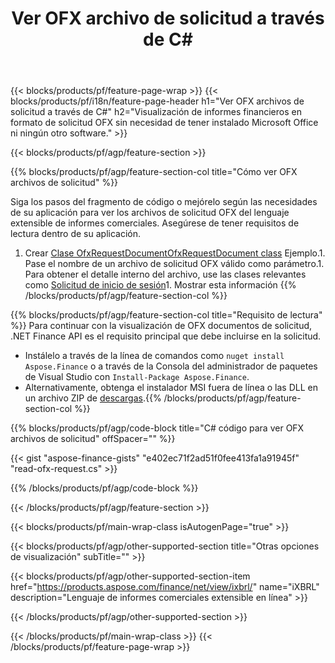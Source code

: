 ﻿---
title: Ver OFX archivo de solicitud a través de C#
description: Código de muestra para OFX visualización de archivo de solicitud. Utilice el código de ejemplo API para ver los archivos de solicitud por lotes OFX dentro de las aplicaciones basadas en .NET. 
url: /es/net/view/ofx-request/
family: finance
platformtag: net
feature: view
informat: OFX request
outformat: 
otherformats: 
---
{{< blocks/products/pf/feature-page-wrap >}}
{{< blocks/products/pf/i18n/feature-page-header h1="Ver OFX archivos de solicitud a través de C#" h2="Visualización de informes financieros en formato de solicitud OFX sin necesidad de tener instalado Microsoft Office ni ningún otro software." >}}

{{< blocks/products/pf/agp/feature-section >}}

{{% blocks/products/pf/agp/feature-section-col title="Cómo ver OFX archivos de solicitud" %}}

Siga los pasos del fragmento de código o mejórelo según las necesidades de su aplicación para ver los archivos de solicitud OFX del lenguaje extensible de informes comerciales. Asegúrese de tener requisitos de lectura dentro de su aplicación.

1. Crear [Clase OfxRequestDocumentOfxRequestDocument class](https://apireference.aspose.com/finance/net/aspose.finance.ofx/ofxrequestdocument) Ejemplo.1. Pase el nombre de un archivo de solicitud OFX válido como parámetro.1. Para obtener el detalle interno del archivo, use las clases relevantes como [Solicitud de inicio de sesión](https://apireference.aspose.com/finance/net/aspose.finance.ofx.signon/signonrequest)1. Mostrar esta información
{{% /blocks/products/pf/agp/feature-section-col %}}

{{% blocks/products/pf/agp/feature-section-col title="Requisito de lectura" %}}
Para continuar con la visualización de OFX documentos de solicitud, .NET Finance API es el requisito principal que debe incluirse en la solicitud. 
- Instálelo a través de la línea de comandos como ```nuget install Aspose.Finance``` o a través de la Consola del administrador de paquetes de Visual Studio con ```Install-Package Aspose.Finance```.
- Alternativamente, obtenga el instalador MSI fuera de línea o las DLL en un archivo ZIP de [descargas](https://downloads.aspose.com/finance/net).{{% /blocks/products/pf/agp/feature-section-col %}}

{{% blocks/products/pf/agp/code-block title="C# código para ver OFX archivos de solicitud" offSpacer="" %}}

{{< gist "aspose-finance-gists" "e402ec71f2ad51f0fee413fa1a91945f" "read-ofx-request.cs" >}}

{{% /blocks/products/pf/agp/code-block %}}

{{< /blocks/products/pf/agp/feature-section >}}

{{< blocks/products/pf/main-wrap-class isAutogenPage="true" >}}

{{< blocks/products/pf/agp/other-supported-section title="Otras opciones de visualización" subTitle="" >}}

{{< blocks/products/pf/agp/other-supported-section-item href="https://products.aspose.com/finance/net/view/ixbrl/" name="iXBRL" description="Lenguaje de informes comerciales extensible en línea" >}}

{{< /blocks/products/pf/agp/other-supported-section >}}

{{< /blocks/products/pf/main-wrap-class >}}
{{< /blocks/products/pf/feature-page-wrap >}}